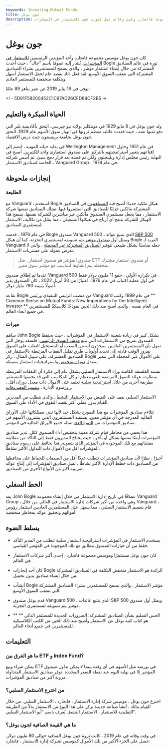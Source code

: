 ```yaml
---
keywords: Investing,Mutual Funds
title: جون بوغل
description: أسس جون بوغل مجموعة فانجارد وقبل وفاته عمل كمؤيد قوي للاستثمار في المؤشرات.
---
```


# جون بوغل
كان جون بوغل مؤسس مجموعة فانجارد وأحد المؤيدين الرئيسيين [للاستثمار في المؤشرات](/index-investing). يُشار إليه عمومًا باسم "جاك" ، حيث أحدث Bogle ثورة في عالم الصناديق المشتركة من خلال إنشاء استثمار مؤشر ، والذي يسمح للمستثمرين بشراء الصناديق المشتركة التي تتعقب السوق الأوسع. لقد فعل ذلك بقصد عام لجعل الاستثمار أسهل وبتكلفة منخفضة للمستثمر العادي.

توفي في 16 يناير 2019 عن عمر يناهز 89 عامًا.

<! - 5D91F58200452C1C97AD26CFD89CF2B5 ->

## الحياة المبكرة والتعليم

ولد جون بوغل في 8 مايو 1929 في مونتكلير بولاية نيو جيرسي. التحق بأكاديمية بلير التي دفع ثمنها عمه ، حيث فقدت عائلته معظم ثروتها في انهيار سوق الأسهم عام 1929. التحق جون بوغل بجامعة برينستون حيث درس الاقتصاد.

في بداية حياته المهنية ، انضم إلى Wellington Management في عام 1951 وحاول إقناعهم بتغيير استراتيجيتهم بالتركيز على صندوق استثماري واحد للكثيرين. أصبح في النهاية رئيس مجلس إدارة ويلينجتون ولكن تم فصله بعد قرار دمج سيئ. ثم أسس شركته الخاصة لصناديق الاستثمار ، Vanguard Group ، في عام 1974.

## إنجازات ملحوظة

### الطليعة

مع Vanguard ، استخدم Bogle هيكل ملكية جديدًا أصبح فيه [المساهمون](/shareholder) في الصناديق المشتركة مالكين جزئيًا للصناديق التي استثمروا فيها. تمتلك الصناديق نفسها شركة الاستثمار ، مما يجعل مستثمري الصندوق مالكين غير مباشرين للشركة نفسها. يسمح هذا الهيكل للشركة بدمج أي أرباح في هيكلها التشغيلي ، مما يقلل من تكاليف الاستثمار لمستثمري الصناديق.

في عام 1976 ، قدمت Bogle صندوق Vanguard 500 ، الذي يتتبع عوائد [S&P 500](/sp500) ويمثل أول [صندوق مؤشر](/indexfund) يتم تسويقه لمستثمري التجزئة. كما أن هيكل Bogle الفريد لـ Vanguard جعله مناسبًا بشكل طبيعي لتوفير [الصناديق المشتركة غير المحملة](/no-loadfund) ، والتي لا تفرض عمولة على مشتريات الاستثمار.

> صندوق المؤشر هو صندوق استثمار ، مثل ETF أو صندوق استثمار مشترك بمحفظة يتم إنشاؤها لتتناسب مع مؤشر سوق معين.

>

عندما تم إطلاق صندوق Vanguard 500 في تكراره الأولي ، جمع 11 مليون دولار فقط في أول عملية اكتتاب في عام 1976. اعتبارًا من 30 أبريل 2022 ، كان الصندوق يدير أصولًا بقيمة 760 مليار دولار.

تقاعد Bogle من منصب الرئيس التنفيذي ورئيس Vanguard في عام 1999 وكتب ** Common Sense on Mutual Funds: New Imperatives for the Intelligent Investor ** في العام نفسه ، والذي أصبح منذ ذلك الحين نموذجًا كلاسيكيًا للمستثمرين في جميع أنحاء العالم.

### ميراث

ساهم John Bogle بشكل كبير في زيادة شعبية الاستثمار في المؤشرات ، حيث يحتفظ الصندوق بمزيج من الاستثمارات التي تتبع [مؤشر السوق الرئيسي](/index). فلسفة بوجل التي تقول بأن المستثمرين العاديين سيجدون أنه من الصعب أو المستحيل التغلب على السوق بمرور الوقت قادته إلى تحديد أولويات طرق تقليل النفقات المرتبطة بالاستثمار في الصناديق المشتركة. على سبيل المثال ، ركز Bogle على الأموال غير المحملة التي تتميز بمعدل [دوران منخفض](/portfolioturnover) واستراتيجيات استثمار بسيطة.

تستند الفلسفة الكامنة وراء الاستثمار السلبي بشكل عام إلى فكرة أن النفقات المرتبطة بمطاردة عوائد السوق المرتفعة تلغي معظم أو كل المكاسب التي قد يحققها المستثمر بطريقة أخرى من خلال [استراتيجية سلبية](/passiveinvesting) تعتمد على الأموال ذات معدل دوران أقل ، ورسوم الإدارة ، [ونسب المصروفات .](/expenseratio).

الاستثمار السلبي يقف على النقيض من [الاستثمار النشط](/activemanagement) ، والذي يتطلب من المديرين القيام بدور عملي أكثر بقصد التفوق في الأداء على السوق.

تتلاءم صناديق المؤشرات مع هذا النموذج بشكل جيد لأنها تبني ممتلكاتها على الأوراق المالية المدرجة في أي مؤشر معين. يستفيد المستثمرون الذين يشترون الأسهم في صناديق المؤشرات من [التنوع الذي](/diversification) تمثله جميع الأوراق المالية في المؤشر.

هذا يحمي من مخاطر قيام شركة معينة بتخفيض أداء الصندوق ككل. تدير صناديق المؤشرات أيضًا نفسها بشكل أو بآخر ، حيث يحتاج المديرون فقط إلى التأكد من مطابقة مقتنياتهم مع تلك الموجودة في المؤشر الذي يتبعونه. هذا يحافظ على رسوم صناديق المؤشرات أقل من الأموال ذات التداول الأكثر نشاطًا.

أخيرًا ، نظرًا لأن صناديق المؤشرات تتطلب عددًا أقل من الصفقات للحفاظ على محافظها من الصناديق ذات خطط الإدارة الأكثر نشاطًا ، تميل صناديق المؤشرات إلى إنتاج عوائد ضريبية أكثر من الأنواع الأخرى من الصناديق.

## الخط السفلي

يعد John Bogle عملاقًا في تاريخ إدارة الاستثمار من خلال إنشاء مجموعة Vanguard Group ، وهي واحدة من أكبر شركات إدارة الاستثمار في العالم. من خلال Vanguard ، قام بتعميم الاستثمار السلبي ، مما يسهل على المستثمرين العاديين استثمار رؤوس أموالهم وتحقيق عوائد بمخاطر منخفضة.

## يسلط الضوء

- يستخدم الاستثمار في المؤشرات استراتيجية استثمار سلبية تتطلب من المدير التأكد فقط من أن حيازات الصندوق تتطابق مع تلك الموجودة في المؤشر القياسي.

- كان جون بوغل مستثمرًا ومؤسس مجموعة فانجارد ، إحدى أكبر شركات الاستثمار في العالم.

- كان أحد إنجازات Bogle الرائدة هو الاستثمار منخفض التكلفة في الصناديق المشتركة من خلال إنشاء صناديق بدون تحميل.

- أنشأت Bogle مؤشر الاستثمار ، والذي يسمح للمستثمرين بشراء الصناديق المشتركة التي تتعقب السوق الأوسع.

- قدم بوغل صندوق Vanguard 500 ، الذي يتتبع عائدات S&P 500 ويمثل أول صندوق مؤشر يتم تسويقه لمستثمري التجزئة.

- ** الحس السليم بشأن الصناديق المشتركة: الضرورات الجديدة للمستثمر الذكي ** هو كتاب كتبه بوغل عن الاستثمار وأصبح منذ ذلك الحين من الكتب الكلاسيكية للمستثمرين في جميع أنحاء العالم.

## التعليمات

### ما هو الفرق بين ETF و Index Fund؟

يمكن شراء وبيع ETF في بورصة مثل الأسهم في أي وقت بينما لا يمكن تداول صندوق المؤشر إلا في نهاية اليوم عند نقطة السعر المحددة. توفر صناديق الاستثمار المتداولة مرونة أكبر من صناديق المؤشرات.

### من اخترع الاستثمار السلبي؟

اخترع جون بوغل ، مؤسس شركة إدارة الاستثمار ، فانجارد ، الاستثمار السلبي. من خلال القيام بذلك ، أنشأ صناعة جديدة تركز على هذا النوع من الاستثمار بدلاً من الطريقة التقليدية للاستثمار ، الاستثمار النشط. يُعرف باسم "أبو الاستثمار السلبي".

### ما هي القيمة الصافية لجون بوغل؟

في وقت وفاته في عام 2019 ، كانت ثروة جون بوغل الصافية حوالي 80 مليون دولار. حصل على الجزء الأكبر من تلك الأموال كمؤسس لشركة إدارة الاستثمار ، فانجارد.

